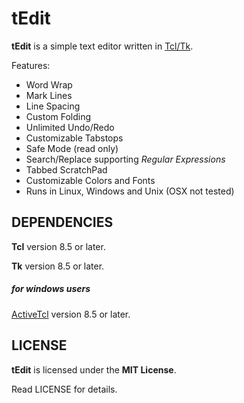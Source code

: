 # tEdit
**tEdit** is a simple text editor written in [Tcl/Tk](https://www.tcl.tk).

Features:

* Word Wrap
* Mark Lines
* Line Spacing
* Custom Folding
* Unlimited Undo/Redo
* Customizable Tabstops
* Safe Mode (read only)
* Search/Replace supporting *Regular Expressions*
* Tabbed ScratchPad
* Customizable Colors and Fonts
* Runs in Linux, Windows and Unix (OSX not tested)


## DEPENDENCIES
**Tcl** version 8.5 or later.

**Tk** version 8.5 or later.

##### for windows users
[ActiveTcl](https://www.activestate.com/activetcl) version 8.5 or later.


## LICENSE
**tEdit** is licensed under the **MIT License**.

Read LICENSE for details.
